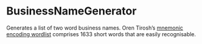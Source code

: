 BusinessNameGenerator
=====================
Generates a list of two word business names.
Oren Tirosh’s [mnemonic encoding wordlist](http://web.archive.org/web/20090918202746/http://tothink.com/mnemonic/wordlist.html) comprises 1633 short words that are easily recognisable.
